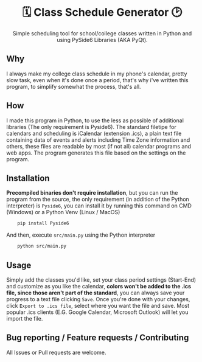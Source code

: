 <div align="center">

# 🗓️ Class Schedule Generator 🕑
Simple scheduling tool for school/college classes written in Python and using PySide6 Libraries (AKA PyQt).
</div>

## Why
I always make my college class schedule in my phone's calendar, pretty slow task, even when it's done once a period, that's why i've written this program, to simplify somewhat the process, that's all.
## How
I made this program in Python, to use the less as possible of additional libraries (The only requirement is Pyside6). The standard filetipe for calendars and scheduling is iCalendar (extension .ics), a plain text file containing data of events and alerts including Time Zone information and others, these files are readable by most (if not all) calendar programs and web apps. The program generates this file based on the settings on the program.
## Installation
**Precompiled binaries don't require installation**, but you can run the program from the source, the only requirement (in addition of the Python interpreter) is `Pyside6`, you can install it by running this command on CMD (Windows) or a Python Venv (Linux / MacOS)
```sh
    pip install Pyside6
```
And then, execute `src/main.py` using the Python interpreter
```sh
    python src/main.py
```
## Usage
Simply add the classes you'd like, set your class period settings (Start-End) and customize as you like the calendar, **colors won't be added to the .ics file, since those aren't part of the standard**, you can always save your progress to a text file clicking `Save`. Once you're done with your changes, click `Export to .ics file`, select where you want the file and save. Most popular .ics clients (E.G. Google Calendar, Microsoft Outlook) will let you import the file.
## Bug reporting / Feature requests / Contributing
All Issues or Pull requests are welcome.